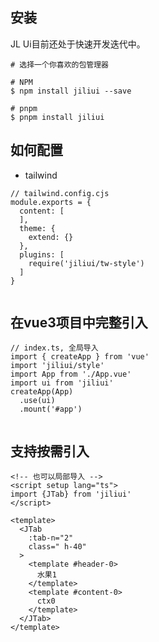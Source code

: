 ## 安装
JL Ui目前还处于快速开发迭代中。

~~~ 
# 选择一个你喜欢的包管理器

# NPM
$ npm install jiliui --save

# pnpm
$ pnpm install jiliui

~~~
## 如何配置

- tailwind

```js{9}
// tailwind.config.cjs
module.exports = {
  content: [
  ],
  theme: {
    extend: {}
  },
  plugins: [
    require('jiliui/tw-style')
  ]
}


```
## 在vue3项目中完整引入
  
```js{3,5,7}
// index.ts, 全局导入
import { createApp } from 'vue'
import 'jiliui/style'
import App from './App.vue'
import ui from 'jiliui'
createApp(App)
  .use(ui)
  .mount('#app')


```

## 支持按需引入
```vue
<!-- 也可以局部导入 -->
<script setup lang="ts">
import {JTab} from 'jiliui'
</script>

<template>
  <JTab
    :tab-n="2"
    class=" h-40"
  >
    <template #header-0>
      水果1
    </template>
    <template #content-0>
      ctx0
    </template>
  </JTab>
</template>
```